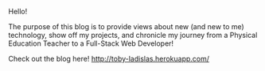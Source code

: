 Hello!

The purpose of this blog is to provide views about new (and new to me) technology, show off my projects, and chronicle my journey from a Physical Education Teacher to a Full-Stack Web Developer!

Check out the blog here!
http://toby-ladislas.herokuapp.com/
